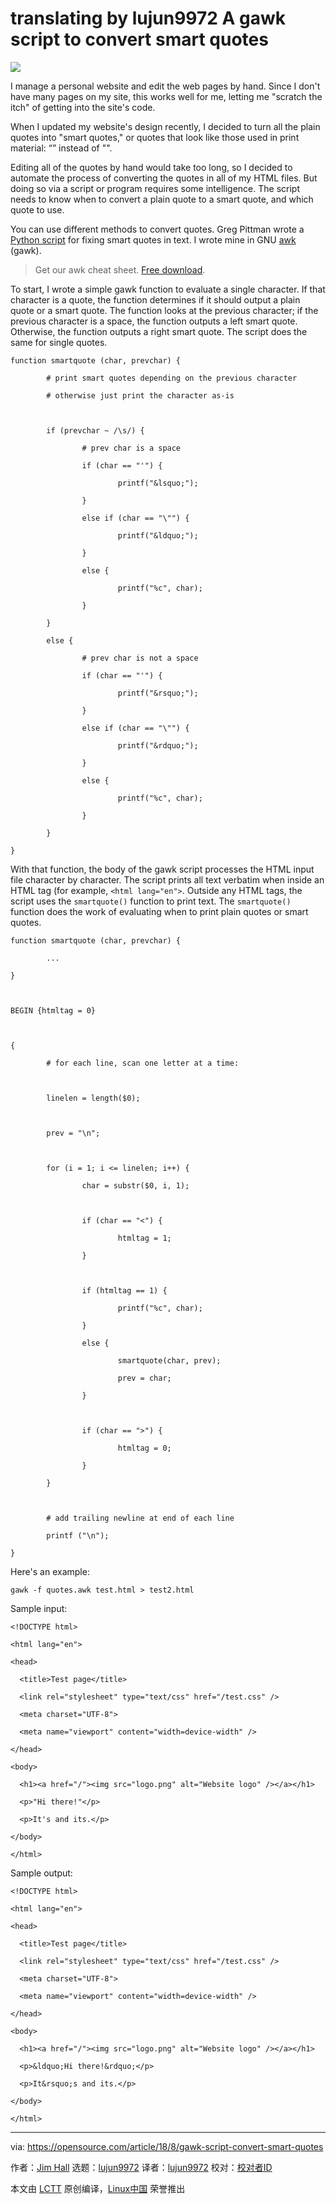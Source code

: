 translating by lujun9972
A gawk script to convert smart quotes
======

![](https://opensource.com/sites/default/files/styles/image-full-size/public/lead-images/osdc_520x292_opensourceprescription.png?itok=gFrc_GTH)

I manage a personal website and edit the web pages by hand. Since I don't have many pages on my site, this works well for me, letting me "scratch the itch" of getting into the site's code.

When I updated my website's design recently, I decided to turn all the plain quotes into "smart quotes," or quotes that look like those used in print material: “” instead of "".

Editing all of the quotes by hand would take too long, so I decided to automate the process of converting the quotes in all of my HTML files. But doing so via a script or program requires some intelligence. The script needs to know when to convert a plain quote to a smart quote, and which quote to use.

You can use different methods to convert quotes. Greg Pittman wrote a [Python script][1] for fixing smart quotes in text. I wrote mine in GNU [awk][2] (gawk).

> Get our awk cheat sheet. [Free download][3].

To start, I wrote a simple gawk function to evaluate a single character. If that character is a quote, the function determines if it should output a plain quote or a smart quote. The function looks at the previous character; if the previous character is a space, the function outputs a left smart quote. Otherwise, the function outputs a right smart quote. The script does the same for single quotes.
```
function smartquote (char, prevchar) {

        # print smart quotes depending on the previous character

        # otherwise just print the character as-is



        if (prevchar ~ /\s/) {

                # prev char is a space

                if (char == "'") {

                        printf("&lsquo;");

                }

                else if (char == "\"") {

                        printf("&ldquo;");

                }

                else {

                        printf("%c", char);

                }

        }

        else {

                # prev char is not a space

                if (char == "'") {

                        printf("&rsquo;");

                }

                else if (char == "\"") {

                        printf("&rdquo;");

                }

                else {

                        printf("%c", char);

                }

        }

}

```

With that function, the body of the gawk script processes the HTML input file character by character. The script prints all text verbatim when inside an HTML tag (for example, `<html lang="en">`. Outside any HTML tags, the script uses the `smartquote()` function to print text. The `smartquote()` function does the work of evaluating when to print plain quotes or smart quotes.
```
function smartquote (char, prevchar) {

        ...

}



BEGIN {htmltag = 0}



{

        # for each line, scan one letter at a time:



        linelen = length($0);



        prev = "\n";



        for (i = 1; i <= linelen; i++) {

                char = substr($0, i, 1);



                if (char == "<") {

                        htmltag = 1;

                }



                if (htmltag == 1) {

                        printf("%c", char);

                }

                else {

                        smartquote(char, prev);

                        prev = char;

                }



                if (char == ">") {

                        htmltag = 0;

                }

        }



        # add trailing newline at end of each line

        printf ("\n");

}

```

Here's an example:
```
gawk -f quotes.awk test.html > test2.html

```

Sample input:
```
<!DOCTYPE html>

<html lang="en">

<head>

  <title>Test page</title>

  <link rel="stylesheet" type="text/css" href="/test.css" />

  <meta charset="UTF-8">

  <meta name="viewport" content="width=device-width" />

</head>

<body>

  <h1><a href="/"><img src="logo.png" alt="Website logo" /></a></h1>

  <p>"Hi there!"</p>

  <p>It's and its.</p>

</body>

</html>

```

Sample output:
```
<!DOCTYPE html>

<html lang="en">

<head>

  <title>Test page</title>

  <link rel="stylesheet" type="text/css" href="/test.css" />

  <meta charset="UTF-8">

  <meta name="viewport" content="width=device-width" />

</head>

<body>

  <h1><a href="/"><img src="logo.png" alt="Website logo" /></a></h1>

  <p>&ldquo;Hi there!&rdquo;</p>

  <p>It&rsquo;s and its.</p>

</body>

</html>

```

--------------------------------------------------------------------------------

via: https://opensource.com/article/18/8/gawk-script-convert-smart-quotes

作者：[Jim Hall][a]
选题：[lujun9972](https://github.com/lujun9972)
译者：[lujun9972](https://github.com/lujun9972)
校对：[校对者ID](https://github.com/校对者ID)

本文由 [LCTT](https://github.com/LCTT/TranslateProject) 原创编译，[Linux中国](https://linux.cn/) 荣誉推出

[a]:https://opensource.com/users/jim-hall
[1]:https://opensource.com/article/17/3/python-scribus-smart-quotes
[2]:/downloads/cheat-sheet-awk-features
[3]:https://opensource.com/downloads/cheat-sheet-awk-features
